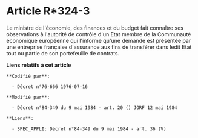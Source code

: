 # Article R*324-3

Le ministre de l'économie, des finances et du budget fait connaître ses observations à l'autorité de contrôle d'un Etat
membre de la Communauté économique européenne qui l'informe qu'une demande est présentée par une entreprise française
d'assurance aux fins de transférer dans ledit Etat tout ou partie de son portefeuille de contrats.

**Liens relatifs à cet article**

	**Codifié par**:

	  - Décret n°76-666 1976-07-16

	**Modifié par**:

	  - Décret n°84-349 du 9 mai 1984 - art. 20 () JORF 12 mai 1984

	**Liens**:

	  - SPEC_APPLI: Décret n°84-349 du 9 mai 1984 - art. 36 (V)
